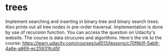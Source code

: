 # trees
Implement searching and inserting in binary tree and binary search trees.
Also prints out all tree nodes in pre-order traversal.
Implementation is done by use of recursion function.
You can access the question on Udacity's website. The course is data strucures and algorithms.
Here's the ink to the course: https://learn.udacity.com/courses/ud513/lessons/c70f6b1f-5ab9-4a6e-a869-ec25931fcd5f

